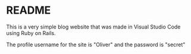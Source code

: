 # README

This is a very simple blog website that was made in Visual Studio Code using Ruby on Rails.

The profile username for the site is "Oliver" and the password is "secret"
